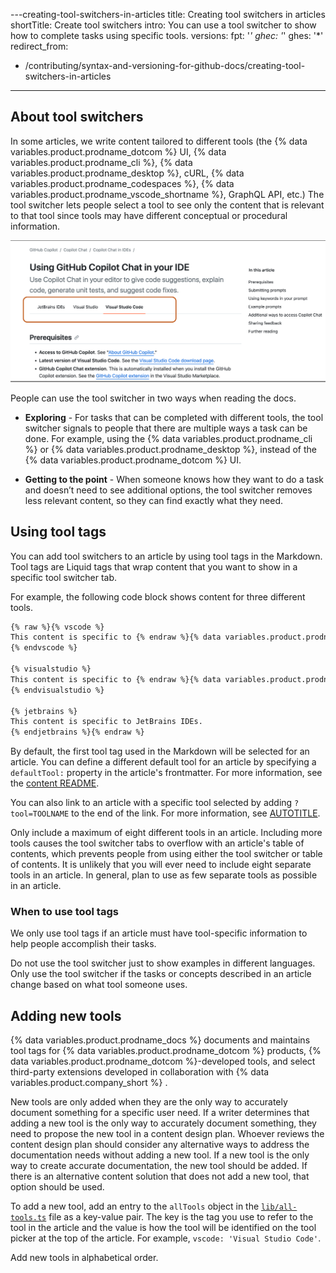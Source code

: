 ---creating-tool-switchers-in-articles
title: Creating tool switchers in articles
shortTitle: Create tool switchers
intro: You can use a tool switcher to show how to complete tasks using specific tools.
versions:
  fpt: '*'
  ghec: '*'
  ghes: '*'
redirect_from:
  - /contributing/syntax-and-versioning-for-github-docs/creating-tool-switchers-in-articles
---

## About tool switchers

In some articles, we write content tailored to different tools (the {% data variables.product.prodname_dotcom %} UI, {% data variables.product.prodname_cli %}, {% data variables.product.prodname_desktop %}, cURL, {% data variables.product.prodname_codespaces %}, {% data variables.product.prodname_vscode_shortname %}, GraphQL API, etc.) The tool switcher lets people select a tool to see only the content that is relevant to that tool since tools may have different conceptual or procedural information.

![Screenshot of tool switchers in an article. The tool switchers are indicated with a dark orange outline.](/assets/images/contributing/tool-switchers.png)

People can use the tool switcher in two ways when reading the docs.

* **Exploring** - For tasks that can be completed with different tools, the tool switcher signals to people that there are multiple ways a task can be done. For example, using the {% data variables.product.prodname_cli %} or {% data variables.product.prodname_desktop %}, instead of the {% data variables.product.prodname_dotcom %} UI.

* **Getting to the point** - When someone knows how they want to do a task and doesn’t need to see additional options, the tool switcher removes less relevant content, so they can find exactly what they need.

## Using tool tags

You can add tool switchers to an article by using tool tags in the Markdown. Tool tags are Liquid tags that wrap content that you want to show in a specific tool switcher tab.

For example, the following code block shows content for three different tools.

```markdown
{% raw %}{% vscode %}
This content is specific to {% endraw %}{% data variables.product.prodname_vscode %}{% raw %}.
{% endvscode %}

{% visualstudio %}
This content is specific to {% endraw %}{% data variables.product.prodname_vs %}{% raw %}.
{% endvisualstudio %}

{% jetbrains %}
This content is specific to JetBrains IDEs.
{% endjetbrains %}{% endraw %}
```

By default, the first tool tag used in the Markdown will be selected for an article. You can define a different default tool for an article by specifying a `defaultTool:` property in the article's frontmatter. For more information, see the [content README](https://github.com/github/docs/blob/main/content/README.md#defaulttool).

You can also link to an article with a specific tool selected by adding `?tool=TOOLNAME` to the end of the link. For more information, see [AUTOTITLE](/contributing/style-guide-and-content-model/style-guide#links-to-a-specific-tool).

Only include a maximum of eight different tools in an article. Including more tools causes the tool switcher tabs to overflow with an article's table of contents, which prevents people from using either the tool switcher or table of contents. It is unlikely that you will ever need to include eight separate tools in an article. In general, plan to use as few separate tools as possible in an article.

### When to use tool tags

We only use tool tags if an article must have tool-specific information to help people accomplish their tasks.

Do not use the tool switcher just to show examples in different languages. Only use the tool switcher if the tasks or concepts described in an article change based on what tool someone uses.

## Adding new tools

{% data variables.product.prodname_docs %} documents and maintains tool tags for {% data variables.product.prodname_dotcom %} products, {% data variables.product.prodname_dotcom %}-developed tools, and select third-party extensions developed in collaboration with {% data variables.product.company_short %} .

New tools are only added when they are the only way to accurately document something for a specific user need. If a writer determines that adding a new tool is the only way to accurately document something, they need to propose the new tool in a content design plan. Whoever reviews the content design plan should consider any alternative ways to address the documentation needs without adding a new tool. If a new tool is the only way to create accurate documentation, the new tool should be added. If there is an alternative content solution that does not add a new tool, that option should be used.

To add a new tool, add an entry to the `allTools` object in the [`lib/all-tools.ts`](https://github.com/github/docs/blob/main/src/tools/lib/all-tools.ts) file as a key-value pair. The key is the tag you use to refer to the tool in the article and the value is how the tool will be identified on the tool picker at the top of the article. For example, `vscode: 'Visual Studio Code'`.

Add new tools in alphabetical order.
